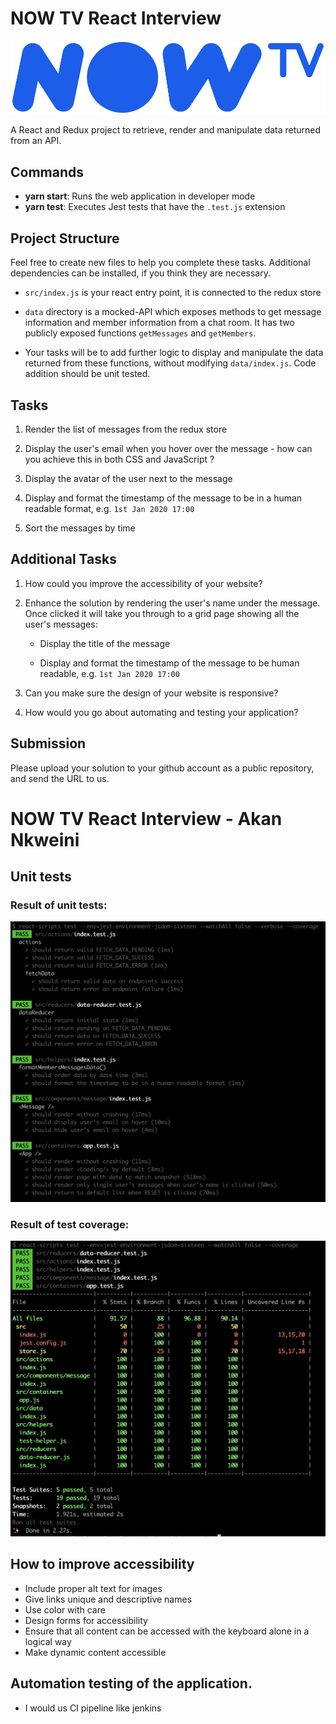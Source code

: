 # NOW TV React Interview

![NowTV](./logo.png)

A React and Redux project to retrieve, render and manipulate data returned from an API.

## Commands

- **yarn start**: Runs the web application in developer mode
- **yarn test**: Executes Jest tests that have the `.test.js` extension

## Project Structure

Feel free to create new files to help you complete these tasks. Additional dependencies can be installed, if you think they are necessary.

* `src/index.js` is your react entry point, it is connected to the redux store

* `data` directory is a mocked-API which exposes methods to get message information and member information from a chat room.
It has two publicly exposed functions `getMessages` and `getMembers`.

* Your tasks will be to add further logic to display and manipulate the data returned from these functions, without modifying `data/index.js`.  Code addition should be unit tested.

## Tasks

1. Render the list of messages from the redux store

2. Display the user's email when you hover over the message - how can you achieve this in both CSS and JavaScript ?

3. Display the avatar of the user next to the message

4. Display and format the timestamp of the message to be in a human readable format, e.g. `1st Jan 2020 17:00`

5. Sort the messages by time

## Additional Tasks

1. How could you improve the accessibility of your website?

2. Enhance the solution by rendering the user's name under the message. Once clicked it will take you through to a grid page showing all the user's messages:

    * Display the title of the message

    * Display and format the timestamp of the message to be human readable, e.g. `1st Jan 2020 17:00`

3. Can you make sure the design of your website is responsive?

4. How would you go about automating and testing your application?

## Submission

Please upload your solution to your github account as a public repository, and send the URL to us.



# NOW TV React Interview - Akan Nkweini

## Unit tests
### Result of unit tests:
![Unit tests](./unit-tests.png)


### Result of test coverage:
![Test covarage](./coverage.png)

## How to improve accessibility
   * Include proper alt text for images
   * Give links unique and descriptive names
   * Use color with care
   * Design forms for accessibility
   * Ensure that all content can be accessed with the keyboard alone in a logical way
   * Make dynamic content accessible

## Automation testing of the application.
  * I would us CI pipeline like jenkins
